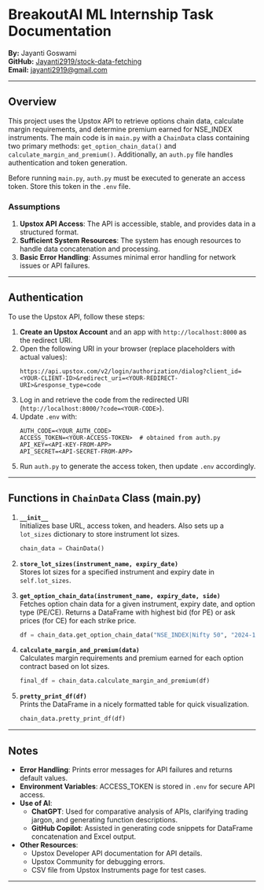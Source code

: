 # BreakoutAI ML Internship Task Documentation

**By:** Jayanti Goswami  
**GitHub:** [Jayanti2919/stock-data-fetching](https://github.com/Jayanti2919/stock-data-fetching)  
**Email:** jayanti2919@gmail.com  

---

## Overview

This project uses the Upstox API to retrieve options chain data, calculate margin requirements, and determine premium earned for NSE_INDEX instruments. The main code is in `main.py` with a `ChainData` class containing two primary methods: `get_option_chain_data()` and `calculate_margin_and_premium()`. Additionally, an `auth.py` file handles authentication and token generation.

Before running `main.py`, `auth.py` must be executed to generate an access token. Store this token in the `.env` file.

### Assumptions

1. **Upstox API Access**: The API is accessible, stable, and provides data in a structured format.
2. **Sufficient System Resources**: The system has enough resources to handle data concatenation and processing.
3. **Basic Error Handling**: Assumes minimal error handling for network issues or API failures.

---

## Authentication

To use the Upstox API, follow these steps:

1. **Create an Upstox Account** and an app with `http://localhost:8000` as the redirect URI.
2. Open the following URI in your browser (replace placeholders with actual values):
   ```
   https://api.upstox.com/v2/login/authorization/dialog?client_id=<YOUR-CLIENT-ID>&redirect_uri=<YOUR-REDIRECT-URI>&response_type=code
   ```
3. Log in and retrieve the code from the redirected URI (`http://localhost:8000/?code=<YOUR-CODE>`).
4. Update `.env` with:
   ```
   AUTH_CODE=<YOUR_AUTH_CODE>
   ACCESS_TOKEN=<YOUR-ACCESS-TOKEN>  # obtained from auth.py
   API_KEY=<API-KEY-FROM-APP>
   API_SECRET=<API-SECRET-FROM-APP>
   ```
5. Run `auth.py` to generate the access token, then update `.env` accordingly.

---

## Functions in `ChainData` Class (main.py)

1. **`__init__`**  
   Initializes base URL, access token, and headers. Also sets up a `lot_sizes` dictionary to store instrument lot sizes.
   
   ```python
   chain_data = ChainData()
   ```

2. **`store_lot_sizes(instrument_name, expiry_date)`**  
   Stores lot sizes for a specified instrument and expiry date in `self.lot_sizes`.

3. **`get_option_chain_data(instrument_name, expiry_date, side)`**  
   Fetches option chain data for a given instrument, expiry date, and option type (PE/CE). Returns a DataFrame with highest bid (for PE) or ask prices (for CE) for each strike price.
   
   ```python
   df = chain_data.get_option_chain_data("NSE_INDEX|Nifty 50", "2024-11-07", "PE")
   ```

4. **`calculate_margin_and_premium(data)`**  
   Calculates margin requirements and premium earned for each option contract based on lot sizes.

   ```python
   final_df = chain_data.calculate_margin_and_premium(df)
   ```

5. **`pretty_print_df(df)`**  
   Prints the DataFrame in a nicely formatted table for quick visualization.

   ```python
   chain_data.pretty_print_df(df)
   ```

---

## Notes

- **Error Handling**: Prints error messages for API failures and returns default values.
- **Environment Variables**: ACCESS_TOKEN is stored in `.env` for secure API access.
- **Use of AI**:
  - **ChatGPT**: Used for comparative analysis of APIs, clarifying trading jargon, and generating function descriptions.
  - **GitHub Copilot**: Assisted in generating code snippets for DataFrame concatenation and Excel output.
- **Other Resources**:
  - Upstox Developer API documentation for API details.
  - Upstox Community for debugging errors.
  - CSV file from Upstox Instruments page for test cases.

---

